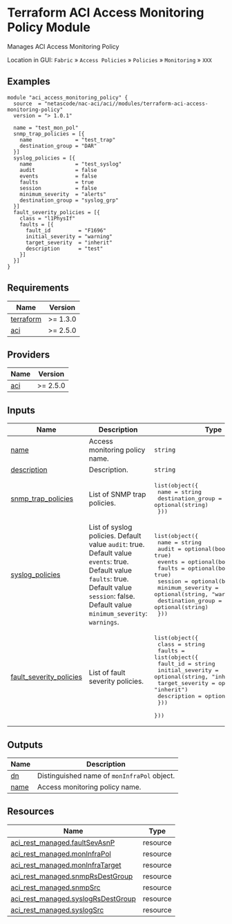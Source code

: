 <!-- BEGIN_TF_DOCS -->
# Terraform ACI Access Monitoring Policy Module

Manages ACI Access Monitoring Policy

Location in GUI:
`Fabric` » `Access Policies` » `Policies` » `Monitoring` » `XXX`

## Examples

```hcl
module "aci_access_monitoring_policy" {
  source  = "netascode/nac-aci/aci//modules/terraform-aci-access-monitoring-policy"
  version = "> 1.0.1"

  name = "test_mon_pol"
  snmp_trap_policies = [{
    name              = "test_trap"
    destination_group = "DAR"
  }]
  syslog_policies = [{
    name              = "test_syslog"
    audit             = false
    events            = false
    faults            = true
    session           = false
    minimum_severity  = "alerts"
    destination_group = "syslog_grp"
  }]
  fault_severity_policies = [{
    class = "l1PhysIf"
    faults = [{
      fault_id         = "F1696"
      initial_severity = "warning"
      target_severity  = "inherit"
      description      = "test"
    }]
  }]
}
```

## Requirements

| Name | Version |
|------|---------|
| <a name="requirement_terraform"></a> [terraform](#requirement\_terraform) | >= 1.3.0 |
| <a name="requirement_aci"></a> [aci](#requirement\_aci) | >= 2.5.0 |

## Providers

| Name | Version |
|------|---------|
| <a name="provider_aci"></a> [aci](#provider\_aci) | >= 2.5.0 |

## Inputs

| Name | Description | Type | Default | Required |
|------|-------------|------|---------|:--------:|
| <a name="input_name"></a> [name](#input\_name) | Access monitoring policy name. | `string` | n/a | yes |
| <a name="input_description"></a> [description](#input\_description) | Description. | `string` | `""` | no |
| <a name="input_snmp_trap_policies"></a> [snmp\_trap\_policies](#input\_snmp\_trap\_policies) | List of SNMP trap policies. | <pre>list(object({<br/>    name              = string<br/>    destination_group = optional(string)<br/>  }))</pre> | `[]` | no |
| <a name="input_syslog_policies"></a> [syslog\_policies](#input\_syslog\_policies) | List of syslog policies. Default value `audit`: true. Default value `events`: true. Default value `faults`: true. Default value `session`: false. Default value `minimum_severity`: `warnings`. | <pre>list(object({<br/>    name              = string<br/>    audit             = optional(bool, true)<br/>    events            = optional(bool, true)<br/>    faults            = optional(bool, true)<br/>    session           = optional(bool, false)<br/>    minimum_severity  = optional(string, "warnings")<br/>    destination_group = optional(string)<br/>  }))</pre> | `[]` | no |
| <a name="input_fault_severity_policies"></a> [fault\_severity\_policies](#input\_fault\_severity\_policies) | List of fault severity policies. | <pre>list(object({<br/>    class = string<br/>    faults = list(object({<br/>      fault_id         = string<br/>      initial_severity = optional(string, "inherit")<br/>      target_severity  = optional(string, "inherit")<br/>      description      = optional(string, "")<br/>    }))<br/>  }))</pre> | `[]` | no |

## Outputs

| Name | Description |
|------|-------------|
| <a name="output_dn"></a> [dn](#output\_dn) | Distinguished name of `monInfraPol` object. |
| <a name="output_name"></a> [name](#output\_name) | Access monitoring policy name. |

## Resources

| Name | Type |
|------|------|
| [aci_rest_managed.faultSevAsnP](https://registry.terraform.io/providers/CiscoDevNet/aci/latest/docs/resources/rest_managed) | resource |
| [aci_rest_managed.monInfraPol](https://registry.terraform.io/providers/CiscoDevNet/aci/latest/docs/resources/rest_managed) | resource |
| [aci_rest_managed.monInfraTarget](https://registry.terraform.io/providers/CiscoDevNet/aci/latest/docs/resources/rest_managed) | resource |
| [aci_rest_managed.snmpRsDestGroup](https://registry.terraform.io/providers/CiscoDevNet/aci/latest/docs/resources/rest_managed) | resource |
| [aci_rest_managed.snmpSrc](https://registry.terraform.io/providers/CiscoDevNet/aci/latest/docs/resources/rest_managed) | resource |
| [aci_rest_managed.syslogRsDestGroup](https://registry.terraform.io/providers/CiscoDevNet/aci/latest/docs/resources/rest_managed) | resource |
| [aci_rest_managed.syslogSrc](https://registry.terraform.io/providers/CiscoDevNet/aci/latest/docs/resources/rest_managed) | resource |
<!-- END_TF_DOCS -->